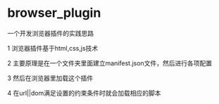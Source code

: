 # browser_plugin

一个开发浏览器插件的实践思路

1 浏览器插件基于html,css,js技术

2 主要原理是在一个文件夹里面建立manifest.json文件，然后进行各项配置

3 然后在浏览器里加载这个插件

4 在url||dom满足设置的约束条件时就会加载相应的脚本
